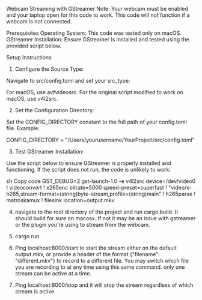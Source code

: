 Webcam Streaming with GStreamer
Note: Your webcam must be enabled and your laptop open for this code to work. This code will not function if a webcam is not connected.

Prerequisites
Operating System: This code was tested only on macOS.
GStreamer Installation: Ensure GStreamer is installed and tested using the provided script below.


Setup Instructions

1. Configure the Source Type:

Navigate to src/config.toml and set your src_type:

For macOS, use avfvideosrc.
For the original script modified to work on macOS, use v4l2src.

2. Set the Configuration Directory:

Set the CONFIG_DIRECTORY constant to the full path of your config.toml file. Example:

CONFIG_DIRECTORY = "/Users/yourusername/YourProject/src/config.toml"

3. Test GStreamer Installation:

Use the script below to ensure GStreamer is properly installed and functioning. If the script does not run, the code is unlikely to work:

sh
Copy code
GST_DEBUG=2 gst-launch-1.0 -e v4l2src device=/dev/video0 ! videoconvert ! x265enc bitrate=5000 speed-preset=superfast ! "video/x-h265,stream-format=(string)byte-stream,profile=(string)main" ! h265parse ! matroskamux ! filesink location=output.mkv

4. navigate to the root directory of the project and run cargo build. It should build for sure on macosx. If not it may be an issue with gstreamer or the plugin you're using to stream from the webcam.

5. cargo run 

6. Ping localhost:8000/start to start the stream either on the default output.mkv, or provide a header of the format {"filename": "different.mkv"} to record to a different file. You may switch which file you are recording to at any time using this same command. only one stream can be active at a time.
7. Ping localhost:8000/stop and it will stop the stream regardless of which stream is active.
